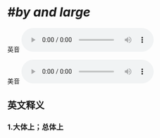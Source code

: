 # ***\#by and large*** 
英音
<audio src="./media/by and large1_AAC.aac" controls="controls"></audio>

美音
<audio src="./media/by and large2_AAC.aac" controls="controls"></audio>



  

英文释义
---
### 1.**大体上；总体上**  


